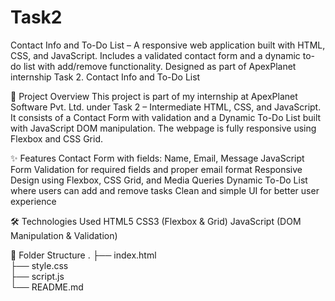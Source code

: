 # Task2
Contact Info and To-Do List – A responsive web application built with HTML, CSS, and JavaScript. Includes a validated contact form and a dynamic to-do list with add/remove functionality. Designed as part of ApexPlanet internship Task 2.
Contact Info and To-Do List

📌 Project Overview
This project is part of my internship at ApexPlanet Software Pvt. Ltd. under Task 2 – Intermediate HTML, CSS, and JavaScript.
It consists of a Contact Form with validation and a Dynamic To-Do List built with JavaScript DOM manipulation.
The webpage is fully responsive using Flexbox and CSS Grid.

✨ Features
Contact Form with fields: Name, Email, Message
JavaScript Form Validation for required fields and proper email format
Responsive Design using Flexbox, CSS Grid, and Media Queries
Dynamic To-Do List where users can add and remove tasks
Clean and simple UI for better user experience

🛠️ Technologies Used
HTML5
CSS3 (Flexbox & Grid)
JavaScript (DOM Manipulation & Validation)

📂 Folder Structure
.
├── index.html  
├── style.css  
├── script.js  
└── README.md  
